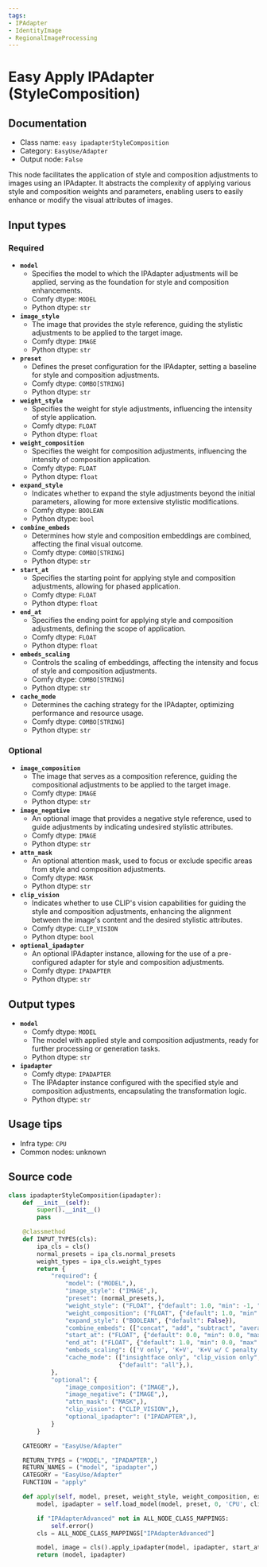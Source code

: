 ```yaml
---
tags:
- IPAdapter
- IdentityImage
- RegionalImageProcessing
---
```


# Easy Apply IPAdapter (StyleComposition)
## Documentation
- Class name: `easy ipadapterStyleComposition`
- Category: `EasyUse/Adapter`
- Output node: `False`

This node facilitates the application of style and composition adjustments to images using an IPAdapter. It abstracts the complexity of applying various style and composition weights and parameters, enabling users to easily enhance or modify the visual attributes of images.
## Input types
### Required
- **`model`**
    - Specifies the model to which the IPAdapter adjustments will be applied, serving as the foundation for style and composition enhancements.
    - Comfy dtype: `MODEL`
    - Python dtype: `str`
- **`image_style`**
    - The image that provides the style reference, guiding the stylistic adjustments to be applied to the target image.
    - Comfy dtype: `IMAGE`
    - Python dtype: `str`
- **`preset`**
    - Defines the preset configuration for the IPAdapter, setting a baseline for style and composition adjustments.
    - Comfy dtype: `COMBO[STRING]`
    - Python dtype: `str`
- **`weight_style`**
    - Specifies the weight for style adjustments, influencing the intensity of style application.
    - Comfy dtype: `FLOAT`
    - Python dtype: `float`
- **`weight_composition`**
    - Specifies the weight for composition adjustments, influencing the intensity of composition application.
    - Comfy dtype: `FLOAT`
    - Python dtype: `float`
- **`expand_style`**
    - Indicates whether to expand the style adjustments beyond the initial parameters, allowing for more extensive stylistic modifications.
    - Comfy dtype: `BOOLEAN`
    - Python dtype: `bool`
- **`combine_embeds`**
    - Determines how style and composition embeddings are combined, affecting the final visual outcome.
    - Comfy dtype: `COMBO[STRING]`
    - Python dtype: `str`
- **`start_at`**
    - Specifies the starting point for applying style and composition adjustments, allowing for phased application.
    - Comfy dtype: `FLOAT`
    - Python dtype: `float`
- **`end_at`**
    - Specifies the ending point for applying style and composition adjustments, defining the scope of application.
    - Comfy dtype: `FLOAT`
    - Python dtype: `float`
- **`embeds_scaling`**
    - Controls the scaling of embeddings, affecting the intensity and focus of style and composition adjustments.
    - Comfy dtype: `COMBO[STRING]`
    - Python dtype: `str`
- **`cache_mode`**
    - Determines the caching strategy for the IPAdapter, optimizing performance and resource usage.
    - Comfy dtype: `COMBO[STRING]`
    - Python dtype: `str`
### Optional
- **`image_composition`**
    - The image that serves as a composition reference, guiding the compositional adjustments to be applied to the target image.
    - Comfy dtype: `IMAGE`
    - Python dtype: `str`
- **`image_negative`**
    - An optional image that provides a negative style reference, used to guide adjustments by indicating undesired stylistic attributes.
    - Comfy dtype: `IMAGE`
    - Python dtype: `str`
- **`attn_mask`**
    - An optional attention mask, used to focus or exclude specific areas from style and composition adjustments.
    - Comfy dtype: `MASK`
    - Python dtype: `str`
- **`clip_vision`**
    - Indicates whether to use CLIP's vision capabilities for guiding the style and composition adjustments, enhancing the alignment between the image's content and the desired stylistic attributes.
    - Comfy dtype: `CLIP_VISION`
    - Python dtype: `bool`
- **`optional_ipadapter`**
    - An optional IPAdapter instance, allowing for the use of a pre-configured adapter for style and composition adjustments.
    - Comfy dtype: `IPADAPTER`
    - Python dtype: `str`
## Output types
- **`model`**
    - Comfy dtype: `MODEL`
    - The model with applied style and composition adjustments, ready for further processing or generation tasks.
    - Python dtype: `str`
- **`ipadapter`**
    - Comfy dtype: `IPADAPTER`
    - The IPAdapter instance configured with the specified style and composition adjustments, encapsulating the transformation logic.
    - Python dtype: `str`
## Usage tips
- Infra type: `CPU`
- Common nodes: unknown


## Source code
```python
class ipadapterStyleComposition(ipadapter):
    def __init__(self):
        super().__init__()
        pass

    @classmethod
    def INPUT_TYPES(cls):
        ipa_cls = cls()
        normal_presets = ipa_cls.normal_presets
        weight_types = ipa_cls.weight_types
        return {
            "required": {
                "model": ("MODEL",),
                "image_style": ("IMAGE",),
                "preset": (normal_presets,),
                "weight_style": ("FLOAT", {"default": 1.0, "min": -1, "max": 5, "step": 0.05}),
                "weight_composition": ("FLOAT", {"default": 1.0, "min": -1, "max": 5, "step": 0.05}),
                "expand_style": ("BOOLEAN", {"default": False}),
                "combine_embeds": (["concat", "add", "subtract", "average", "norm average"], {"default": "average"}),
                "start_at": ("FLOAT", {"default": 0.0, "min": 0.0, "max": 1.0, "step": 0.001}),
                "end_at": ("FLOAT", {"default": 1.0, "min": 0.0, "max": 1.0, "step": 0.001}),
                "embeds_scaling": (['V only', 'K+V', 'K+V w/ C penalty', 'K+mean(V) w/ C penalty'],),
                "cache_mode": (["insightface only", "clip_vision only", "ipadapter only", "all", "none"],
                               {"default": "all"},),
            },
            "optional": {
                "image_composition": ("IMAGE",),
                "image_negative": ("IMAGE",),
                "attn_mask": ("MASK",),
                "clip_vision": ("CLIP_VISION",),
                "optional_ipadapter": ("IPADAPTER",),
            }
        }

    CATEGORY = "EasyUse/Adapter"

    RETURN_TYPES = ("MODEL", "IPADAPTER",)
    RETURN_NAMES = ("model", "ipadapter",)
    CATEGORY = "EasyUse/Adapter"
    FUNCTION = "apply"

    def apply(self, model, preset, weight_style, weight_composition, expand_style, combine_embeds, start_at, end_at, embeds_scaling, cache_mode, image_style=None , image_composition=None, image_negative=None, clip_vision=None, attn_mask=None, optional_ipadapter=None):
        model, ipadapter = self.load_model(model, preset, 0, 'CPU', clip_vision=None, optional_ipadapter=optional_ipadapter, cache_mode=cache_mode)

        if "IPAdapterAdvanced" not in ALL_NODE_CLASS_MAPPINGS:
            self.error()
        cls = ALL_NODE_CLASS_MAPPINGS["IPAdapterAdvanced"]

        model, image = cls().apply_ipadapter(model, ipadapter, start_at=start_at, end_at=end_at, weight_style=weight_style, weight_composition=weight_composition, weight_type='linear', combine_embeds=combine_embeds, weight_faceidv2=weight_composition, image_style=image_style, image_composition=image_composition, image_negative=image_negative, expand_style=expand_style, clip_vision=clip_vision, attn_mask=attn_mask, insightface=None, embeds_scaling=embeds_scaling)
        return (model, ipadapter)

```
